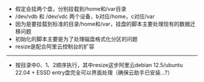 
+ 假定会挂两个盘，分别挂载到/home和/var目录
+ /dev/vdb 和 /dev/vdc 两个设备，b对应/home，c对应/var
+ 因为是要挂载到标准的目录/home和/var，挂盘的脚本主要处理现有的数据迁移问题
+ 初始化的脚本主要是为了处理磁盘格式化分区的问题
+ resize是配合阿里云控制台的扩容

---

+ 按目录中0、1、2顺序执行，其中resize这步阿里云debian 12.5/ubuntu 22.04 + ESSD entry盘完全可以界面处理（确保云助手已安装...?）

